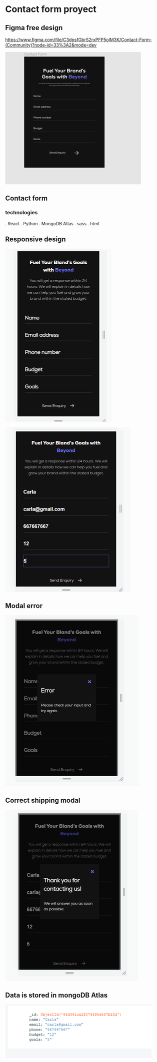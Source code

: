 # Contact form proyect

## Figma free design
https://www.figma.com/file/C3dpsfGbrS2rxPFP5olM3K/Contact-Form-(Community)?node-id=33%3A2&mode=dev

![Alt text](image.png)

## Contact form

### technologies

. React
. Python
. MongoDB Atlas
. sass
. html

## Responsive design

![Alt text](image-1.png)

![Alt text](image-3.png)

## Modal error

![Alt text](image-2.png)

## Correct shipping modal

![Alt text](image-4.png)

## Data is stored in mongoDB Atlas

![Alt text](image-5.png)

